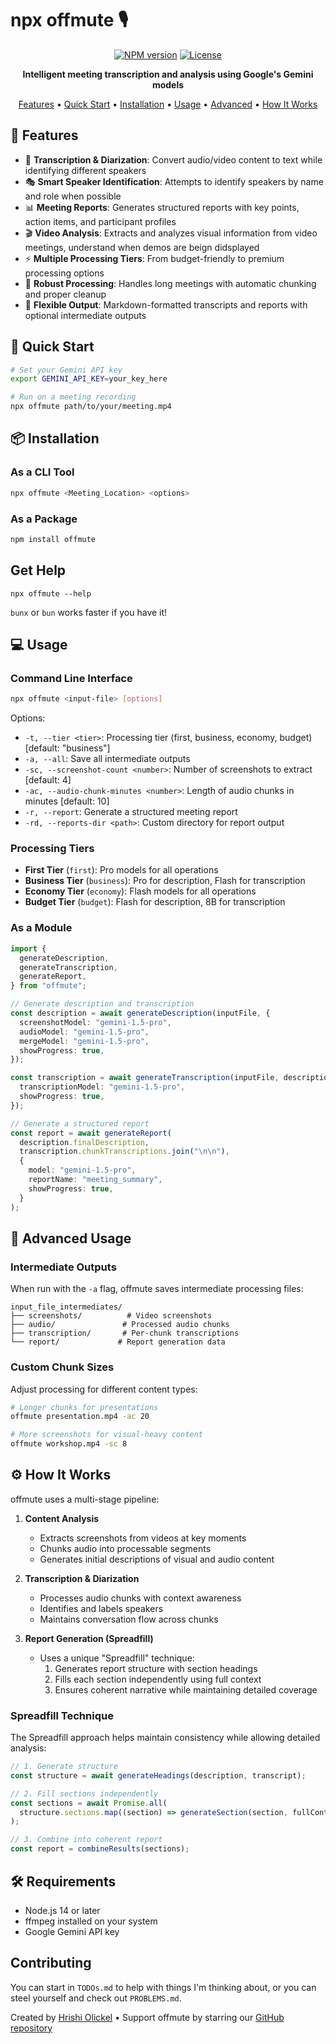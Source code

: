 # npx offmute 🎙️

<div align="center">

[![NPM version](https://img.shields.io/npm/v/offmute.svg)](https://www.npmjs.com/package/offmute)
[![License](https://img.shields.io/badge/license-Apache--2.0-blue.svg)](LICENSE)

**Intelligent meeting transcription and analysis using Google's Gemini models**

[Features](#-features) • [Quick Start](#-quick-start) • [Installation](#-installation) • [Usage](#-usage) • [Advanced](#-advanced-usage) • [How It Works](#-how-it-works)

</div>

## 🚀 Features

- 🎯 **Transcription & Diarization**: Convert audio/video content to text while identifying different speakers
- 🎭 **Smart Speaker Identification**: Attempts to identify speakers by name and role when possible
- 📊 **Meeting Reports**: Generates structured reports with key points, action items, and participant profiles
- 🎬 **Video Analysis**: Extracts and analyzes visual information from video meetings, understand when demos are beign didsplayed
- ⚡ **Multiple Processing Tiers**: From budget-friendly to premium processing options
- 🔄 **Robust Processing**: Handles long meetings with automatic chunking and proper cleanup
- 📁 **Flexible Output**: Markdown-formatted transcripts and reports with optional intermediate outputs

## 🏃 Quick Start

```bash
# Set your Gemini API key
export GEMINI_API_KEY=your_key_here

# Run on a meeting recording
npx offmute path/to/your/meeting.mp4
```

## 📦 Installation

### As a CLI Tool

```bash
npx offmute <Meeting_Location> <options>
```

### As a Package

```bash
npm install offmute
```

## Get Help

```
npx offmute --help
```

`bunx` or `bun` works faster if you have it!

## 💻 Usage

### Command Line Interface

```bash
npx offmute <input-file> [options]
```

Options:

- `-t, --tier <tier>`: Processing tier (first, business, economy, budget) [default: "business"]
- `-a, --all`: Save all intermediate outputs
- `-sc, --screenshot-count <number>`: Number of screenshots to extract [default: 4]
- `-ac, --audio-chunk-minutes <number>`: Length of audio chunks in minutes [default: 10]
- `-r, --report`: Generate a structured meeting report
- `-rd, --reports-dir <path>`: Custom directory for report output

### Processing Tiers

- **First Tier** (`first`): Pro models for all operations
- **Business Tier** (`business`): Pro for description, Flash for transcription
- **Economy Tier** (`economy`): Flash models for all operations
- **Budget Tier** (`budget`): Flash for description, 8B for transcription

### As a Module

```typescript
import {
  generateDescription,
  generateTranscription,
  generateReport,
} from "offmute";

// Generate description and transcription
const description = await generateDescription(inputFile, {
  screenshotModel: "gemini-1.5-pro",
  audioModel: "gemini-1.5-pro",
  mergeModel: "gemini-1.5-pro",
  showProgress: true,
});

const transcription = await generateTranscription(inputFile, description, {
  transcriptionModel: "gemini-1.5-pro",
  showProgress: true,
});

// Generate a structured report
const report = await generateReport(
  description.finalDescription,
  transcription.chunkTranscriptions.join("\n\n"),
  {
    model: "gemini-1.5-pro",
    reportName: "meeting_summary",
    showProgress: true,
  }
);
```

## 🔧 Advanced Usage

### Intermediate Outputs

When run with the `-a` flag, offmute saves intermediate processing files:

```
input_file_intermediates/
├── screenshots/          # Video screenshots
├── audio/               # Processed audio chunks
├── transcription/       # Per-chunk transcriptions
└── report/             # Report generation data
```

### Custom Chunk Sizes

Adjust processing for different content types:

```bash
# Longer chunks for presentations
offmute presentation.mp4 -ac 20

# More screenshots for visual-heavy content
offmute workshop.mp4 -sc 8
```

## ⚙️ How It Works

offmute uses a multi-stage pipeline:

1. **Content Analysis**

   - Extracts screenshots from videos at key moments
   - Chunks audio into processable segments
   - Generates initial descriptions of visual and audio content

2. **Transcription & Diarization**

   - Processes audio chunks with context awareness
   - Identifies and labels speakers
   - Maintains conversation flow across chunks

3. **Report Generation (Spreadfill)**
   - Uses a unique "Spreadfill" technique:
     1. Generates report structure with section headings
     2. Fills each section independently using full context
     3. Ensures coherent narrative while maintaining detailed coverage

### Spreadfill Technique

The Spreadfill approach helps maintain consistency while allowing detailed analysis:

```typescript
// 1. Generate structure
const structure = await generateHeadings(description, transcript);

// 2. Fill sections independently
const sections = await Promise.all(
  structure.sections.map((section) => generateSection(section, fullContext))
);

// 3. Combine into coherent report
const report = combineResults(sections);
```

## 🛠️ Requirements

- Node.js 14 or later
- ffmpeg installed on your system
- Google Gemini API key

## Contributing

You can start in `TODOs.md` to help with things I'm thinking about, or you can steel yourself and check out `PROBLEMS.md`.

Created by [Hrishi Olickel](https://twitter.com/hrishioa) • Support offmute by starring our [GitHub repository](https://github.com/southbridgeai/offmute)
